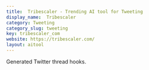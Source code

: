 ```yaml
---
title:  Tribescaler - Trending AI tool for Tweeting
display_name:  Tribescaler
category: Tweeting
category_slug: tweeting
key: tribescaler_com
website: https://tribescaler.com/
layout: aitool
---
```


Generated Twitter thread hooks.
